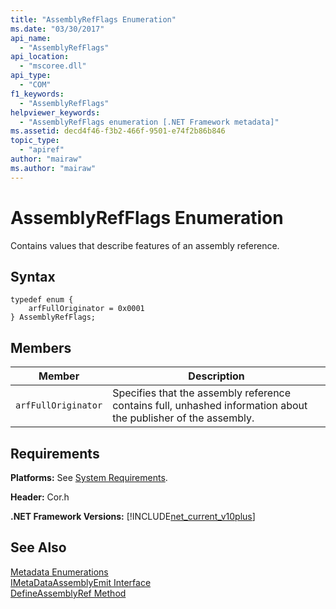 ```yaml
---
title: "AssemblyRefFlags Enumeration"
ms.date: "03/30/2017"
api_name: 
  - "AssemblyRefFlags"
api_location: 
  - "mscoree.dll"
api_type: 
  - "COM"
f1_keywords: 
  - "AssemblyRefFlags"
helpviewer_keywords: 
  - "AssemblyRefFlags enumeration [.NET Framework metadata]"
ms.assetid: decd4f46-f3b2-466f-9501-e74f2b86b846
topic_type: 
  - "apiref"
author: "mairaw"
ms.author: "mairaw"
---
```

# AssemblyRefFlags Enumeration
Contains values that describe features of an assembly reference.  

## Syntax  

```  
typedef enum {  
    arfFullOriginator = 0x0001  
} AssemblyRefFlags;  
```  

## Members  


|Member|Description|  
|------------|-----------------|  
|`arfFullOriginator`|Specifies that the assembly reference contains full, unhashed information about the publisher of the assembly.|  

## Requirements  
 **Platforms:** See [System Requirements](../../../../docs/framework/get-started/system-requirements.md).  

 **Header:** Cor.h  

 **.NET Framework Versions:** [!INCLUDE[net_current_v10plus](../../../../includes/net-current-v10plus-md.md)]  

## See Also  
 [Metadata Enumerations](../../../../docs/framework/unmanaged-api/metadata/metadata-enumerations.md)  
 [IMetaDataAssemblyEmit Interface](../../../../docs/framework/unmanaged-api/metadata/imetadataassemblyemit-interface.md)  
 [DefineAssemblyRef Method](../../../../docs/framework/unmanaged-api/metadata/imetadataassemblyemit-defineassemblyref-method.md)
